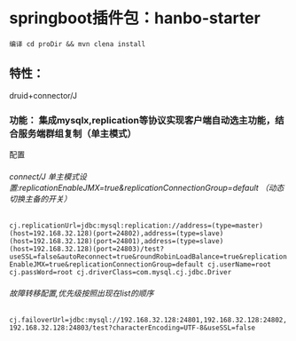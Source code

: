 # springboot插件包：hanbo-starter
`编译 cd proDir && mvn clena install`

## 特性：
  druid+connector/J


### 功能： 集成mysqlx,replication等协议实现客户端自动选主功能，结合服务端群组复制（单主模式）

配置

###### connect/J 单主模式设置:replicationEnableJMX=true&replicationConnectionGroup=default （动态切换主备的开关）
`cj.replicationUrl=jdbc:mysql:replication://address=(type=master)(host=192.168.32.128)(port=24802),address=(type=slave)(host=192.168.32.128)(port=24801),address=(type=slave)(host=192.168.32.128)(port=24803)/test?useSSL=false&autoReconnect=true&roundRobinLoadBalance=true&replicationEnableJMX=true&replicationConnectionGroup=default
cj.userName=root
cj.passWord=root
cj.driverClass=com.mysql.cj.jdbc.Driver`
###### 故障转移配置,优先级按照出现在list的顺序
`cj.failoverUrl=jdbc:mysql://192.168.32.128:24801,192.168.32.128:24802,192.168.32.128:24803/test?characterEncoding=UTF-8&useSSL=false`
